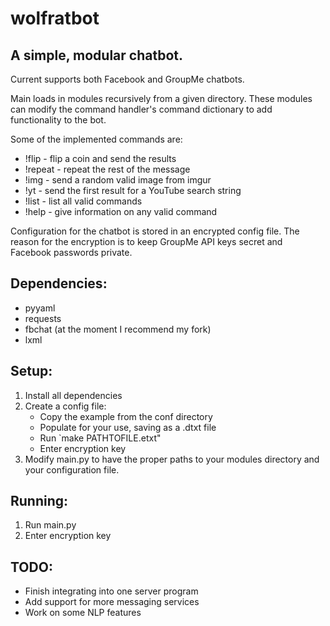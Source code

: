 wolfratbot
=========
A simple, modular chatbot.  
---------

Current supports both Facebook and GroupMe chatbots.

Main loads in modules recursively from a given directory.
These modules can modify the command handler's command 
dictionary to add functionality to the bot.  

Some of the implemented commands are:  
  - !flip     - flip a coin and send the results
  - !repeat   - repeat the rest of the message
  - !img      - send a random valid image from imgur
  - !yt       - send the first result for a YouTube search string
  - !list     - list all valid commands
  - !help     - give information on any valid command

Configuration for the chatbot is stored in an encrypted config file.
The reason for the encryption is to keep GroupMe API keys secret and
Facebook passwords private.

Dependencies:
---------
  - pyyaml  
  - requests  
  - fbchat (at the moment I recommend my fork)
  - lxml  

Setup:
--------
  1. Install all dependencies  
  2. Create a config file:  
     - Copy the example from the conf directory  
     - Populate for your use, saving as a .dtxt file  
     - Run `make PATHTOFILE.etxt"  
     - Enter encryption key  
  3. Modify main.py to have the proper paths to your modules directory
and your configuration file.

Running:
---------
  1. Run main.py  
  2. Enter encryption key  

TODO:
---------
  - Finish integrating into one server program
  - Add support for more messaging services  
  - Work on some NLP features  
